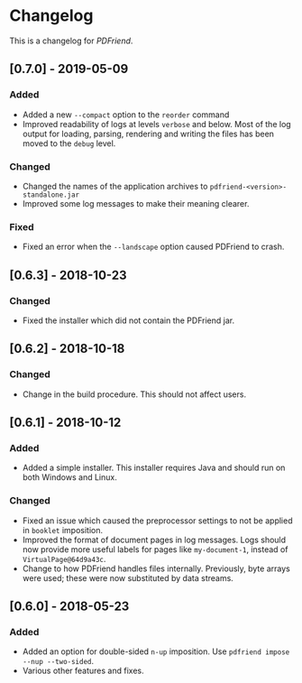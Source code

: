 # Changelog
This is a changelog for _PDFriend_.

## [0.7.0] - 2019-05-09
### Added
- Added a new `--compact` option to the `reorder` command
- Improved readability of logs at levels `verbose` and below.
  Most of the log output for loading, parsing, rendering and writing the files
  has been moved to the `debug` level.

### Changed
- Changed the names of the application archives
  to `pdfriend-<version>-standalone.jar`
- Improved some log messages to make their meaning clearer.

### Fixed
- Fixed an error when the `--landscape` option caused PDFriend to crash.

## [0.6.3] - 2018-10-23
### Changed
- Fixed the installer which did not contain the PDFriend jar.

## [0.6.2] - 2018-10-18
### Changed
- Change in the build procedure. This should not affect users.

## [0.6.1] - 2018-10-12
### Added
- Added a simple installer. This installer requires Java and should run
  on both Windows and Linux.

### Changed
- Fixed an issue which caused the preprocessor settings to not be applied
  in `booklet` imposition.
- Improved the format of document pages in log messages. Logs should now
  provide more useful labels for pages like `my-document-1`, instead of
  `VirtualPage@64d9a43c`.
- Change to how PDFriend handles files internally. Previously, byte arrays
  were used; these were now substituted by data streams.

## [0.6.0] - 2018-05-23
### Added
- Added an option for double-sided `n-up` imposition.
  Use `pdfriend impose --nup --two-sided`.
- Various other features and fixes.
